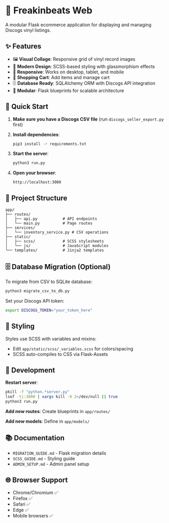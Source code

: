 # 🎵 Freakinbeats Web

A modular Flask ecommerce application for displaying and managing Discogs vinyl listings.

## ✨ Features

- 🖼️ **Visual Collage**: Responsive grid of vinyl record images
- 🎨 **Modern Design**: SCSS-based styling with glassmorphism effects
- 📱 **Responsive**: Works on desktop, tablet, and mobile
- 🛒 **Shopping Cart**: Add items and manage cart
- 🗄️ **Database Ready**: SQLAlchemy ORM with Discogs API integration
- 🔧 **Modular**: Flask blueprints for scalable architecture

## 🚀 Quick Start

1. **Make sure you have a Discogs CSV file** (run `discogs_seller_export.py` first)

2. **Install dependencies**:
   ```bash
   pip3 install -r requirements.txt
   ```

3. **Start the server**:
   ```bash
   python3 run.py
   ```

4. **Open your browser**:
   ```
   http://localhost:3000
   ```

## 📁 Project Structure

```
app/
├── routes/
│   ├── api.py           # API endpoints
│   └── main.py          # Page routes
├── services/
│   └── inventory_service.py # CSV operations
├── static/
│   ├── scss/            # SCSS stylesheets
│   └── js/              # JavaScript modules
└── templates/           # Jinja2 templates
```

## 🗄️ Database Migration (Optional)

To migrate from CSV to SQLite database:

```bash
python3 migrate_csv_to_db.py
```

Set your Discogs API token:
```bash
export DISCOGS_TOKEN="your_token_here"
```

## 🎨 Styling

Styles use SCSS with variables and mixins:
- Edit `app/static/scss/_variables.scss` for colors/spacing
- SCSS auto-compiles to CSS via Flask-Assets

## 🔧 Development

**Restart server**:
```bash
pkill -f "python.*server.py"
lsof -ti:3000 | xargs kill -9 2>/dev/null || true
python3 run.py
```

**Add new routes**: Create blueprints in `app/routes/`

**Add new models**: Define in `app/models/`

## 📚 Documentation

- `MIGRATION_GUIDE.md` - Flask migration details
- `SCSS_GUIDE.md` - Styling guide
- `ADMIN_SETUP.md` - Admin panel setup

## 🌐 Browser Support

- Chrome/Chromium ✅
- Firefox ✅
- Safari ✅
- Edge ✅
- Mobile browsers ✅
